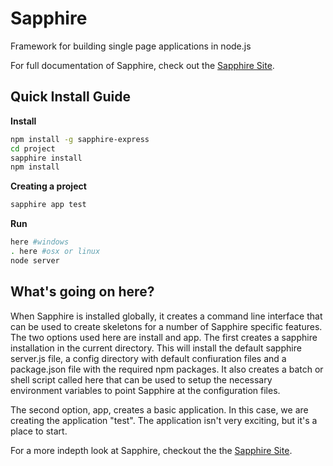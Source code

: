 Sapphire
========

Framework for building single page applications in node.js

For full documentation of Sapphire, check out the [Sapphire Site](http://sapphire.uber-geek.com/docs).

Quick Install Guide
-------------------

**Install**
```bash
npm install -g sapphire-express
cd project
sapphire install
npm install
```

**Creating a project**
```bash
sapphire app test
```

**Run**
```bash
here #windows
. here #osx or linux
node server
```

What's going on here?
---------------------

When Sapphire is installed globally, it creates a command line interface that can be used to create skeletons for a number of Sapphire specific features. The two options used here are install and app. The first creates a sapphire installation in the current directory. This will install the default sapphire server.js file, a config directory with default confiuration files and a package.json file with the required npm packages. It also creates a batch or shell script called here that can be used to setup the necessary environment variables to point Sapphire at the configuration files.

The second option, app, creates a basic application. In this case, we are creating the application "test". The application isn't very exciting, but it's a place to start.

For a more indepth look at Sapphire, checkout the the [Sapphire Site](http://sapphire.uber-geek.com/docs).
